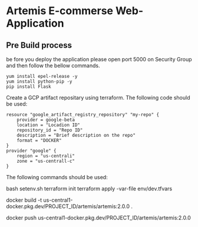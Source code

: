 # Artemis E-commerse Web-Application

## Pre Build process
be fore you  deploy the application please open port 5000 on Security Group and then follow the bellow commands.

```
yum install epel-release -y
yum install python-pip -y
pip install Flask
```
Create a GCP artifact repositary using terraform. The following code should be used:

```
resource "google_artifact_registry_repository" "my-repo" {
    provider = google-beta
    location = "Locadion ID"
    repository_id = "Repo ID"
    description = "Brief description on the repo"
    format = "DOCKER"
}
provider "google" {
    region = "us-centrali"
    zone = "us-centrall-c"
}
```
The following commands should be used:

bash setenv.sh
terraform init
terraform apply -var-file env/dev.tfvars


docker build -t us-central1-docker.pkg.dev/PROJECT_ID/artemis/artemis:2.0.0  .


docker push us-central1-docker.pkg.dev/PROJECT_ID/artemis/artemis:2.0.0 
